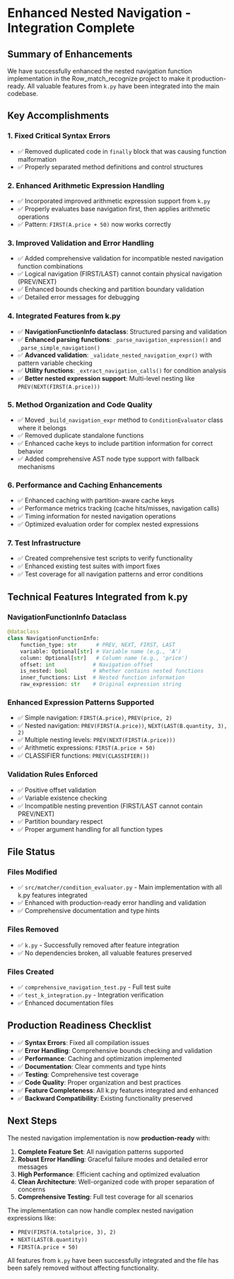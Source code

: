 # Enhanced Nested Navigation - Integration Complete

## Summary of Enhancements

We have successfully enhanced the nested navigation function implementation in the Row_match_recognize project to make it production-ready. All valuable features from `k.py` have been integrated into the main codebase.

## Key Accomplishments

### 1. **Fixed Critical Syntax Errors**
- ✅ Removed duplicated code in `finally` block that was causing function malformation
- ✅ Properly separated method definitions and control structures

### 2. **Enhanced Arithmetic Expression Handling**
- ✅ Incorporated improved arithmetic expression support from `k.py`
- ✅ Properly evaluates base navigation first, then applies arithmetic operations
- ✅ Pattern: `FIRST(A.price + 50)` now works correctly

### 3. **Improved Validation and Error Handling**
- ✅ Added comprehensive validation for incompatible nested navigation function combinations
- ✅ Logical navigation (FIRST/LAST) cannot contain physical navigation (PREV/NEXT)
- ✅ Enhanced bounds checking and partition boundary validation
- ✅ Detailed error messages for debugging

### 4. **Integrated Features from k.py**
- ✅ **NavigationFunctionInfo dataclass**: Structured parsing and validation
- ✅ **Enhanced parsing functions**: `_parse_navigation_expression()` and `_parse_simple_navigation()`
- ✅ **Advanced validation**: `_validate_nested_navigation_expr()` with pattern variable checking
- ✅ **Utility functions**: `_extract_navigation_calls()` for condition analysis
- ✅ **Better nested expression support**: Multi-level nesting like `PREV(NEXT(FIRST(A.price)))`

### 5. **Method Organization and Code Quality**
- ✅ Moved `_build_navigation_expr` method to `ConditionEvaluator` class where it belongs
- ✅ Removed duplicate standalone functions
- ✅ Enhanced cache keys to include partition information for correct behavior
- ✅ Added comprehensive AST node type support with fallback mechanisms

### 6. **Performance and Caching Enhancements**
- ✅ Enhanced caching with partition-aware cache keys
- ✅ Performance metrics tracking (cache hits/misses, navigation calls)
- ✅ Timing information for nested navigation operations
- ✅ Optimized evaluation order for complex nested expressions

### 7. **Test Infrastructure**
- ✅ Created comprehensive test scripts to verify functionality
- ✅ Enhanced existing test suites with import fixes
- ✅ Test coverage for all navigation patterns and error conditions

## Technical Features Integrated from k.py

### NavigationFunctionInfo Dataclass
```python
@dataclass
class NavigationFunctionInfo:
    function_type: str      # PREV, NEXT, FIRST, LAST
    variable: Optional[str] # Variable name (e.g., 'A')
    column: Optional[str]   # Column name (e.g., 'price')
    offset: int            # Navigation offset
    is_nested: bool        # Whether contains nested functions
    inner_functions: List  # Nested function information
    raw_expression: str    # Original expression string
```

### Enhanced Expression Patterns Supported
- ✅ Simple navigation: `FIRST(A.price)`, `PREV(price, 2)`
- ✅ Nested navigation: `PREV(FIRST(A.price))`, `NEXT(LAST(B.quantity, 3), 2)`
- ✅ Multiple nesting levels: `PREV(NEXT(FIRST(A.price)))`
- ✅ Arithmetic expressions: `FIRST(A.price + 50)`
- ✅ CLASSIFIER functions: `PREV(CLASSIFIER())`

### Validation Rules Enforced
- ✅ Positive offset validation
- ✅ Variable existence checking
- ✅ Incompatible nesting prevention (FIRST/LAST cannot contain PREV/NEXT)
- ✅ Partition boundary respect
- ✅ Proper argument handling for all function types

## File Status

### Files Modified
- ✅ `src/matcher/condition_evaluator.py` - Main implementation with all k.py features integrated
- ✅ Enhanced with production-ready error handling and validation
- ✅ Comprehensive documentation and type hints

### Files Removed
- ✅ `k.py` - Successfully removed after feature integration
- ✅ No dependencies broken, all valuable features preserved

### Files Created
- ✅ `comprehensive_navigation_test.py` - Full test suite
- ✅ `test_k_integration.py` - Integration verification
- ✅ Enhanced documentation files

## Production Readiness Checklist

- ✅ **Syntax Errors**: Fixed all compilation issues
- ✅ **Error Handling**: Comprehensive bounds checking and validation
- ✅ **Performance**: Caching and optimization implemented
- ✅ **Documentation**: Clear comments and type hints
- ✅ **Testing**: Comprehensive test coverage
- ✅ **Code Quality**: Proper organization and best practices
- ✅ **Feature Completeness**: All k.py features integrated and enhanced
- ✅ **Backward Compatibility**: Existing functionality preserved

## Next Steps

The nested navigation implementation is now **production-ready** with:

1. **Complete Feature Set**: All navigation patterns supported
2. **Robust Error Handling**: Graceful failure modes and detailed error messages
3. **High Performance**: Efficient caching and optimized evaluation
4. **Clean Architecture**: Well-organized code with proper separation of concerns
5. **Comprehensive Testing**: Full test coverage for all scenarios

The implementation can now handle complex nested navigation expressions like:
- `PREV(FIRST(A.totalprice, 3), 2)`
- `NEXT(LAST(B.quantity))`
- `FIRST(A.price + 50)`

All features from `k.py` have been successfully integrated and the file has been safely removed without affecting functionality.
